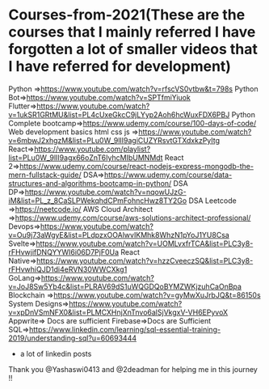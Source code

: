 # Courses-from-2021(These are the courses that I mainly referred I have forgotten a lot of smaller videos that I have referred for development)


Python =>https://www.youtube.com/watch?v=rfscVS0vtbw&t=798s
Python Bot=>https://www.youtube.com/watch?v=SPTfmiYiuok 
Flutter=>https://www.youtube.com/watch?v=1ukSR1GRtMU&list=PL4cUxeGkcC9jLYyp2Aoh6hcWuxFDX6PBJ
Python Complete bootcamp=>https://www.udemy.com/course/100-days-of-code/
Web development basics html css js =>https://www.youtube.com/watch?v=6mbwJ2xhgzM&list=PLu0W_9lII9agiCUZYRsvtGTXdxkzPyItg
React=>https://www.youtube.com/playlist?list=PLu0W_9lII9agx66oZnT6IyhcMIbUMNMdt
React 2=>https://www.udemy.com/course/react-nodejs-express-mongodb-the-mern-fullstack-guide/
DSA=>https://www.udemy.com/course/data-structures-and-algorithms-bootcamp-in-python/
DSA DP=>https://www.youtube.com/watch?v=nqowUJzG-iM&list=PL_z_8CaSLPWekqhdCPmFohncHwz8TY2Go
DSA Leetcode =>https://neetcode.io/
AWS Cloud Architect =>https://www.udemy.com/course/aws-solutions-architect-professional/
Devops=>https://www.youtube.com/watch?v=Ou9j73aWgyE&list=PLdpzxOOAlwvIKMhk8WhzN1pYoJ1YU8Csa
Svelte=>https://www.youtube.com/watch?v=UOMLvxfrTCA&list=PLC3y8-rFHvwjifDNQYYWI6i06D7PjF0Ua
React Native=>https://www.youtube.com/watch?v=hzzCveeczSQ&list=PLC3y8-rFHvwhiQJD1di4eRVN30WWCXkg1
GoLang=>https://www.youtube.com/watch?v=JoJ8Sw5Yb4c&list=PLRAV69dS1uWQGDQoBYMZWKjzuhCaOnBpa
Blockchain =>https://www.youtube.com/watch?v=gyMwXuJrbJQ&t=86150s
System Designs=>https://www.youtube.com/watch?v=xpDnVSmNFX0&list=PLMCXHnjXnTnvo6alSjVkgxV-VH6EPyvoX
Appwrite=> Docs are sufficient 
Firebase=>Docs are Sufficient 
SQL=>https://www.linkedin.com/learning/sql-essential-training-2019/understanding-sql?u=60693444
+ a lot of linkedin posts 


Thank you @Yashaswi0413 and @2deadman for helping me in this journey !!
